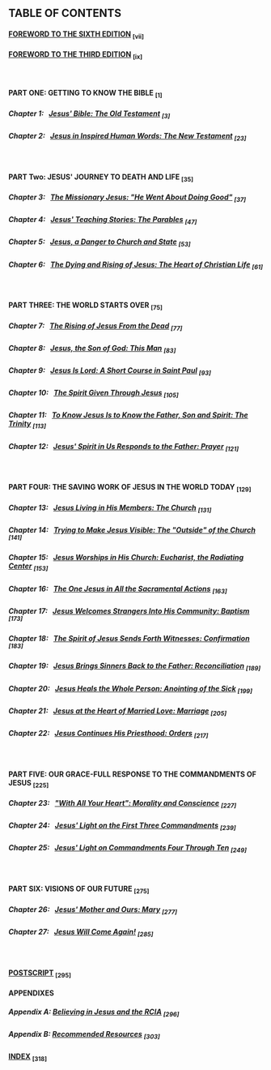 ## TABLE OF CONTENTS

#### [FOREWORD TO THE SIXTH EDITION](Text/FOREWORD%20TO%20THE%20SIXTH%20EDITION.md)   <sub>[vii]</sub>

#### [FOREWORD TO THE THIRD EDITION](Text/FOREWORD%20TO%20THE%20THIRD%20EDITION.md)   <sub>[ix]</sub>
<br>

#### PART ONE: GETTING TO KNOW THE BIBLE 	<sub>[1]</sub>
##### Chapter 1: &nbsp; [*Jesus' Bible: The Old Testament*](Text/Jesus%27%20Bible%3A%20The%20Old%20Testament.md)	<sub>[3]</sub>
##### Chapter 2: &nbsp; [*Jesus in Inspired Human Words: The New Testament*](Text/Jesus%20in%20Inspired%20Human%20Words%3A%20The%20New%20Testament.md)	<sub>[23]</sub>
<br>

#### PART Two: JESUS' JOURNEY TO DEATH AND LIFE 	<sub>[35]</sub>
##### Chapter 3: &nbsp; [*The Missionary Jesus: "He Went About Doing Good"*](Text/The%20Missionary%20Jesus%3A%20%22He%20Went%20About%20Doing%20Good%22.md)	<sub>[37]</sub>
##### Chapter 4: &nbsp; [*Jesus' Teaching Stories: The Parables*](Text/Jesus%27%20Teaching%20Stories%3A%20The%20Parables.md)	<sub>[47]</sub>
##### Chapter 5: &nbsp; [*Jesus, a Danger to Church and State*](Text/Jesus,%20a%20Danger%20to%20Church%20and%20State.md)	<sub>[53]</sub>
##### Chapter 6: &nbsp; [*The Dying and Rising of Jesus: The Heart of Christian Life*](Text/The%20Dying%20and%20Rising%20of%20Jesus%3A%20The%20Heart%20of%20Christian%20Life.md)	<sub>[61]</sub>
<br>

#### PART THREE: THE WORLD STARTS OVER 	<sub>[75]</sub>
##### Chapter 7: &nbsp; [*The Rising of Jesus From the Dead*](Text/The%20Rising%20of%20Jesus%20From%20the%20Dead.md)	<sub>[77]</sub> 
##### Chapter 8: &nbsp; [*Jesus, the Son of God: This Man*](Text/Jesus,%20the%20Son%20of%20God%3A%20This%20Man.md)	<sub>[83]</sub> 
##### Chapter 9: &nbsp; [*Jesus Is Lord: A Short Course in Saint Paul*](Text/Jesus%20Is%20Lord%3A%20A%20Short%20Course%20in%20Saint%20Paul.md)	<sub>[93]</sub> 
##### Chapter 10: &nbsp; [*The Spirit Given Through Jesus*](Text/The%20Spirit%20Given%20Through%20Jesus.md)	<sub>[105]</sub> 
##### Chapter 11: &nbsp; [*To Know Jesus Is to Know the Father, Son and Spirit: The Trinity*](Text/To%20Know%20Jesus%20Is%20to%20Know%20the%20Father,%20Son%20and%20Spirit%3A%20The%20Trinity.md)	<sub>[113]</sub> 
##### Chapter 12: &nbsp; [*Jesus' Spirit in Us Responds to the Father: Prayer*](Text/Jesus%27%20Spirit%20in%20Us%20Responds%20to%20the%20Father%3A%20Prayer.md)	<sub>[121]</sub>
<br>

#### PART FOUR: THE SAVING WORK OF JESUS IN THE WORLD TODAY 	<sub>[129]</sub> 
##### Chapter 13: &nbsp; [*Jesus Living in His Members: The Church*](Text/Jesus%20Living%20in%20His%20Members%3A%20The%20Church.md)	<sub>[131]</sub> 
##### Chapter 14: &nbsp; [*Trying to Make Jesus Visible: The "Outside" of the Church*](Text/Trying%20to%20Make%20Jesus%20Visible%3A%20The%20%22Outside%22%20of%20the%20Church.md)	<sub>[141]</sub> 
##### Chapter 15: &nbsp; [*Jesus Worships in His Church: Eucharist, the Radiating Center*](Text/Jesus%20Worships%20in%20His%20Church%3A%20Eucharist,%20the%20Radiating%20Center.md)	<sub>[153]</sub> 
##### Chapter 16: &nbsp; [*The One Jesus in All the Sacramental Actions*](Text/The%20One%20Jesus%20in%20All%20the%20Sacramental%20Actions.md)	<sub>[163]</sub> 
##### Chapter 17: &nbsp; [*Jesus Welcomes Strangers Into His Community: Baptism*](Text/Jesus%20Welcomes%20Strangers%20Into%20His%20Community%3A%20Baptism.md)	<sub>[173]</sub> 
##### Chapter 18: &nbsp; [*The Spirit of Jesus Sends Forth Witnesses: Confirmation*](Text/The%20Spirit%20of%20Jesus%20Sends%20Forth%20Witnesses%3A%20Confirmation.md)	<sub>[183]</sub>
##### Chapter 19: &nbsp; [*Jesus Brings Sinners Back to the Father: Reconciliation*](Text/Jesus%20Brings%20Sinners%20Back%20to%20the%20Father%3A%20Reconciliation.md)	<sub>[189]</sub>
##### Chapter 20: &nbsp; [*Jesus Heals the Whole Person: Anointing of the Sick*](Text/Jesus%20Heals%20the%20Whole%20Person%3A%20Anointing%20of%20the%20Sick.md)	<sub>[199]</sub>
##### Chapter 21: &nbsp; [*Jesus at the Heart of Married Love: Marriage*](Text/Jesus%20at%20the%20Heart%20of%20Married%20Love%3A%20Marriage.md)	<sub>[205]</sub>
##### Chapter 22: &nbsp; [*Jesus Continues His Priesthood: Orders*](Text/Jesus%20Continues%20His%20Priesthood%3A%20Orders.md)	<sub>[217]</sub>
<br>

#### PART FIVE: OUR GRACE-FULL RESPONSE TO THE COMMANDMENTS OF JESUS	<sub>[225]</sub>
##### Chapter 23: &nbsp; [*"With All Your Heart": Morality and Conscience*](Text/%22With%20All%20Your%20Heart%22%3A%20Morality%20and%20Conscience.md)	<sub>[227]</sub>
##### Chapter 24: &nbsp; [*Jesus' Light on the First Three Commandments*](Text/Jesus%27%20Light%20on%20the%20First%20Three%20Commandments.md)	<sub>[239]</sub>
##### Chapter 25: &nbsp; [*Jesus' Light on Commandments Four Through Ten*](Text/Jesus%27%20Light%20on%20Commandments%20Four%20Through%20Ten.md)	<sub>[249]</sub>
<br>

#### PART SIX: VISIONS OF OUR FUTURE	<sub>[275]</sub>
##### Chapter 26: &nbsp; [*Jesus' Mother and Ours: Mary*](Text/Jesus%27%20Mother%20and%20Ours%3A%20Mary.md)	<sub>[277]</sub>
##### Chapter 27: &nbsp; [*Jesus Will Come Again!*](Text/Jesus%20Will%20Come%20Again!.md)	<sub>[285]</sub>
<br>

#### [POSTSCRIPT](Text/POSTSCRIPT.md)	<sub>[295]</sub>

#### APPENDIXES

##### *Appendix A*: [Believing in Jesus *and the* RCIA](Text/Appendix%20A%3A%20Believing%20in%20Jesus%20and%20the%20RCIA.md)	<sub>[296]</sub>

##### *Appendix B*: [*Recommended Resources*](Text/Appendix%20B%3A%20Recommended%20Resources.md)	<sub>[303]</sub>

#### [INDEX](Text/INDEX.md)	<sub>[318]</sub>
